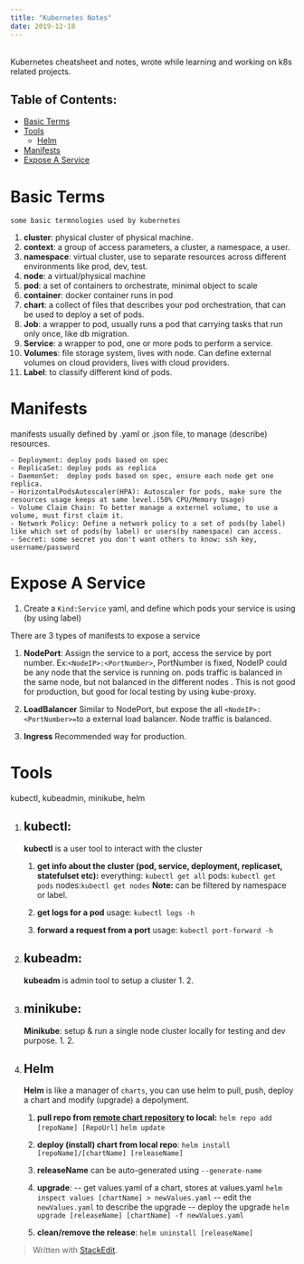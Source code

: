 ```yaml
---
title: "Kubernetes Notes"
date: 2019-12-18
---
```

<br>
Kubernetes cheatsheet and notes, wrote while learning and working on k8s related projects. <br>

## Table of Contents:
* [Basic Terms](#Basic-Terms)
*  [Tools](#Tools)
	*  [Helm](#Helm)
* [Manifests](#Manifests)
* [Expose A Service](#Expose-A-Service)


# Basic Terms
	some basic termnologies used by kubernetes
1. **cluster**: physical cluster of physical machine.
2. **context**: a group of access parameters,  a cluster, a namespace, a user.
3. **namespace**: virtual cluster, use to separate resources across different environments like prod, dev, test.
4. **node**: a virtual/physical machine
5. **pod**: a set of containers to orchestrate, minimal object to scale
6. **container**: docker container runs in pod
7. **chart**: a collect of files that describes your pod orchestration, that can be used to deploy a set of pods.
8. **Job**: a wrapper to pod, usually runs a pod that carrying tasks that run only once, like db migration.
9. **Service**: a wrapper to pod, one or more pods to perform a service.
10. **Volumes**: file storage system, lives with node. Can define external volumes on cloud providers, lives with cloud providers.
11. **Label**: to classify different kind of pods. 
 

# Manifests

manifests usually defined by .yaml or .json file, to manage (describe) resources.

	- Deployment: deploy pods based on spec
	- ReplicaSet: deploy pods as replica 
	- DaemonSet:  deploy pods based on spec, ensure each node get one replica.
	- HorizontalPodsAutoscaler(HPA): Autoscaler for pods, make sure the resources usage keeps at same level.(50% CPU/Memory Usage)
	- Volume Claim Chain: To better manage a externel volume, to use a volume, must first claim it.
	- Network Policy: Define a network policy to a set of pods(by label) like which set of pods(by label) or users(by namespace) can access.
	- Secret: some secret you don't want others to know: ssh key, username/password


# Expose A Service


1. Create a `Kind:Service` yaml, and define which pods your service is using (by using label)

There are 3 types of manifests to expose a service

1. **NodePort**:  Assign the service to a port, access the service by port number. Ex:`<NodeIP>:<PortNumber>`, PortNumber is fixed, NodeIP could be any node that the service is running on. pods traffic is balanced in the same node, but not balanced in the different nodes . This is not good for production, but good for local testing by using kube-proxy.

2. **LoadBalancer** Similar to NodePort, but expose the all `<NodeIP>:<PortNumber>=`to a external load balancer. Node traffic is balanced.

3. **Ingress** Recommended way for production. 

# Tools
kubectl, kubeadmin, minikube, helm
1. ## kubectl: 
	**kubectl** is a user tool to interact with the cluster
	1. **get info about the cluster (pod, service, deployment, replicaset, statefulset etc):**
	everything: `kubectl get all`
	pods:  	`kubectl get pods`
	nodes:`kubectl get nodes`
	**Note:** can be filtered by namespace or label. 
	
	2. **get logs for a pod**
	usage: `kubectl logs -h`
	
	3. **forward a request from a port**
	usage: `kubectl port-forward -h`
	

2. ## kubeadm:
	 **kubeadm** is admin tool to setup a cluster
	 1. 
	 2. 
	
 
3. ## minikube: 
	 **Minikube**: setup & run a single node cluster locally for testing and dev purpose.
	 1. 
	 2. 
6. ## Helm
   **Helm** is like a manager of `charts`, you can use helm to pull, push, deploy a chart and modify (upgrade) a depolyment.

   1. **pull  repo from [remote chart repository](https://helm.sh/docs/topics/chart_repository/) to local:** 
`helm repo add [repoName] [RepoUrl]`
`helm update`

   2. **deploy (install)  chart from local repo**:
`helm install [repoName]/[chartName] [releaseName]`
	3. **releaseName** can be auto-generated using `--generate-name` 
	4. **upgrade**:
 -- get  values.yaml of a chart, stores at values.yaml
`helm inspect values [chartName] > newValues.yaml`
-- edit the `newValues.yaml` to describe the upgrade
-- deploy the upgrade
`helm upgrade [releaseName] [chartName] -f newValues.yaml` <br>
	5. **clean/remove the release**:
`helm uninstall [releaseName]`


> Written with [StackEdit](https://stackedit.io/).
<!--stackedit_data:
eyJoaXN0b3J5IjpbNTQ0NDk1NzM3LDU4ODE2MzQ4MywxMTM1OT
E1MTM3LDM2NDQ0NTgyNSwtMjA1NzM5NDExMCwxNzEyMDE0MjU5
LC0xODk3MTIwMzcwLDEyNTU2NjIwMzcsNDY5MjM0NTA2LC03MD
UxNTY3NDEsLTQxMTg1NTcwNCw5ODQzNDIzNTMsMjAyNDkzOTE2
NSwxODEyMTM4MDc4LDE3MzU0MjU5ODksLTEzMzM2MTM0OCwtOD
g0MzMyNjQxLDEyNzAxNDE2MzEsMzg4Nzc2MjgwLDY0Mjg3OTQ2
XX0=
-->